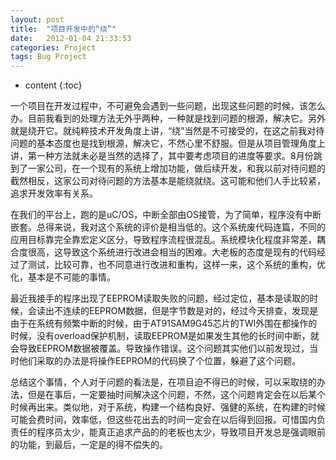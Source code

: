 ```yaml
---
layout: post
title:  "项目开发中的“绕”"
date:   2012-01-04 21:33:53
categories: Project
tags: Bug Project
---
```


* content
{:toc}

一个项目在开发过程中，不可避免会遇到一些问题，出现这些问题的时候，该怎么办。目前我看到的处理方法无外乎两种，一种就是找到问题的根源，解决它。另外就是绕开它。就纯粹技术开发角度上讲，“绕”当然是不可接受的，在这之前我对待问题的基本态度也是找到根源，解决它，不然心里不舒服。但是从项目管理角度上讲，第一种方法就未必是当然的选择了，其中要考虑项目的进度等要求。8月份跳到了一家公司，在一个现有的系统上增加功能，做后续开发，和我以前对待问题的截然相反，这家公司对待问题的方法基本是能绕就绕。这可能和他们人手比较紧，追求开发效率有关系。

在我们的平台上，跑的是uC/OS，中断全部由OS接管，为了简单，程序没有中断嵌套。总得来说，我对这个系统的评价是相当低的。这个系统废代码连篇，不同的应用目标靠完全靠宏定义区分，导致程序流程很混乱。系统模块化程度非常差，耦合度很高，这导致这个系统进行改进会相当的困难。大老板的态度是现有的代码经过了测试，比较可靠，也不同意进行改进和重构，这样一来，这个系统的重构，优化，基本是不可能的事情。

最近我接手的程序出现了EEPROM读取失败的问题，经过定位，基本是读取的时候，会读出不连续的EEPROM数据，但是字节数是对的，经过今天排查，发现是由于在系统有频繁中断的时候，由于AT91SAM9G45芯片的TWI外围在都操作的时候，没有overload保护机制，读取EEPROM是如果发生其他的长时间中断，就会导致EEPROM数据被覆盖。导致操作错误。这个问题其实他们以前发现过，当时他们采取的办法是将操作EEPROM的代码换了个位置，躲避了这个问题。

总结这个事情，个人对于问题的看法是，在项目迫不得已的时候，可以采取绕的办法，但是在事后，一定要抽时间解决这个问题，不然，这个问题肯定会在以后某个时候再出来。类似地，对于系统，构建一个结构良好、强健的系统，在构建的时候可能会费时间，效率低，但这些花出去的时间一定会在以后得到回报。可惜国内负责任的程序员太少，能真正追求产品的的老板也太少，导致项目开发总是强调眼前的功能，到最后，一定是的得不偿失的。